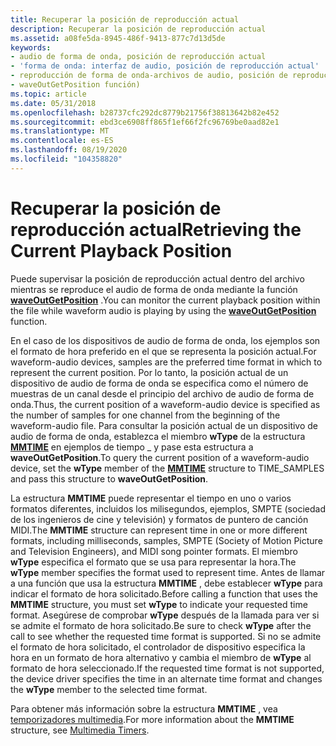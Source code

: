 ```yaml
---
title: Recuperar la posición de reproducción actual
description: Recuperar la posición de reproducción actual
ms.assetid: a08fe5da-8945-486f-9413-877c7d13d5de
keywords:
- audio de forma de onda, posición de reproducción actual
- 'forma de onda: interfaz de audio, posición de reproducción actual'
- reproducción de forma de onda-archivos de audio, posición de reproducción actual
- waveOutGetPosition función)
ms.topic: article
ms.date: 05/31/2018
ms.openlocfilehash: b28737cfc292dc8779b21756f38813642b82e452
ms.sourcegitcommit: ebd3ce6908ff865f1ef66f2fc96769be0aad82e1
ms.translationtype: MT
ms.contentlocale: es-ES
ms.lasthandoff: 08/19/2020
ms.locfileid: "104358820"
---
```

# <a name="retrieving-the-current-playback-position"></a><span data-ttu-id="d58a4-107">Recuperar la posición de reproducción actual</span><span class="sxs-lookup"><span data-stu-id="d58a4-107">Retrieving the Current Playback Position</span></span>

<span data-ttu-id="d58a4-108">Puede supervisar la posición de reproducción actual dentro del archivo mientras se reproduce el audio de forma de onda mediante la función [**waveOutGetPosition**](/windows/win32/api/mmeapi/nf-mmeapi-waveoutgetposition) .</span><span class="sxs-lookup"><span data-stu-id="d58a4-108">You can monitor the current playback position within the file while waveform audio is playing by using the [**waveOutGetPosition**](/windows/win32/api/mmeapi/nf-mmeapi-waveoutgetposition) function.</span></span>

<span data-ttu-id="d58a4-109">En el caso de los dispositivos de audio de forma de onda, los ejemplos son el formato de hora preferido en el que se representa la posición actual.</span><span class="sxs-lookup"><span data-stu-id="d58a4-109">For waveform-audio devices, samples are the preferred time format in which to represent the current position.</span></span> <span data-ttu-id="d58a4-110">Por lo tanto, la posición actual de un dispositivo de audio de forma de onda se especifica como el número de muestras de un canal desde el principio del archivo de audio de forma de onda.</span><span class="sxs-lookup"><span data-stu-id="d58a4-110">Thus, the current position of a waveform-audio device is specified as the number of samples for one channel from the beginning of the waveform-audio file.</span></span> <span data-ttu-id="d58a4-111">Para consultar la posición actual de un dispositivo de audio de forma de onda, establezca el miembro **wType** de la estructura [**MMTIME**](/previous-versions//dd757347(v=vs.85)) en ejemplos de tiempo \_ y pase esta estructura a **waveOutGetPosition**.</span><span class="sxs-lookup"><span data-stu-id="d58a4-111">To query the current position of a waveform-audio device, set the **wType** member of the [**MMTIME**](/previous-versions//dd757347(v=vs.85)) structure to TIME\_SAMPLES and pass this structure to **waveOutGetPosition**.</span></span>

<span data-ttu-id="d58a4-112">La estructura **MMTIME** puede representar el tiempo en uno o varios formatos diferentes, incluidos los milisegundos, ejemplos, SMPTE (sociedad de los ingenieros de cine y televisión) y formatos de puntero de canción MIDI.</span><span class="sxs-lookup"><span data-stu-id="d58a4-112">The **MMTIME** structure can represent time in one or more different formats, including milliseconds, samples, SMPTE (Society of Motion Picture and Television Engineers), and MIDI song pointer formats.</span></span> <span data-ttu-id="d58a4-113">El miembro **wType** especifica el formato que se usa para representar la hora.</span><span class="sxs-lookup"><span data-stu-id="d58a4-113">The **wType** member specifies the format used to represent time.</span></span> <span data-ttu-id="d58a4-114">Antes de llamar a una función que usa la estructura **MMTIME** , debe establecer **wType** para indicar el formato de hora solicitado.</span><span class="sxs-lookup"><span data-stu-id="d58a4-114">Before calling a function that uses the **MMTIME** structure, you must set **wType** to indicate your requested time format.</span></span> <span data-ttu-id="d58a4-115">Asegúrese de comprobar **wType** después de la llamada para ver si se admite el formato de hora solicitado.</span><span class="sxs-lookup"><span data-stu-id="d58a4-115">Be sure to check **wType** after the call to see whether the requested time format is supported.</span></span> <span data-ttu-id="d58a4-116">Si no se admite el formato de hora solicitado, el controlador de dispositivo especifica la hora en un formato de hora alternativo y cambia el miembro de **wType** al formato de hora seleccionado.</span><span class="sxs-lookup"><span data-stu-id="d58a4-116">If the requested time format is not supported, the device driver specifies the time in an alternate time format and changes the **wType** member to the selected time format.</span></span>

<span data-ttu-id="d58a4-117">Para obtener más información sobre la estructura **MMTIME** , vea [temporizadores multimedia](multimedia-timers.md).</span><span class="sxs-lookup"><span data-stu-id="d58a4-117">For more information about the **MMTIME** structure, see [Multimedia Timers](multimedia-timers.md).</span></span>

 

 